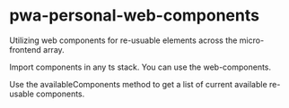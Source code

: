 # pwa-personal-web-components
Utilizing web components for re-usuable elements across the micro-frontend array.

Import components in any ts stack. You can use the web-components.

Use the availableComponents method to get a list of current available re-usable components.
